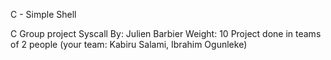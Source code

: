 C - Simple Shell

C
Group project
Syscall
 By: Julien Barbier
 Weight: 10
 Project done in teams of 2 people (your team: Kabiru Salami, Ibrahim Ogunleke)
